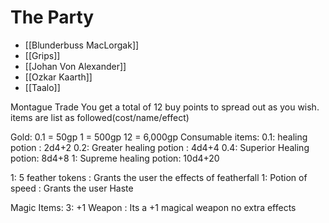 # The Party


* [[Blunderbuss MacLorgak]]
* [[Grips]]
* [[Johan Von Alexander]]
* [[Ozkar Kaarth]]
* [[Taalo]]

Montague Trade
You get a total of 12 buy points to spread out as you wish. items are list as followed(cost/name/effect)

Gold:
0.1 = 50gp
1 = 500gp
12 = 6,000gp
Consumable items:
0.1: healing potion : 2d4+2
0.2: Greater healing potion : 4d4+4
0.4: Superior Healing potion: 8d4+8
1: Supreme healing potion: 10d4+20

1: 5 feather tokens : Grants the user the effects of featherfall
1: Potion of speed : Grants the user Haste

Magic Items:
3: +1 Weapon : Its a +1 magical weapon no extra effects

